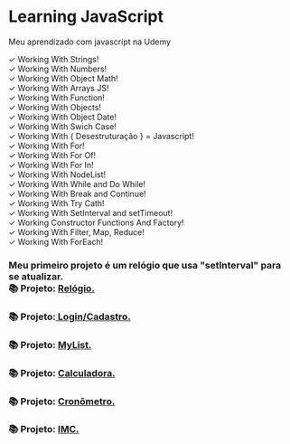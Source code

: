 # Learning JavaScript
 Meu aprendizado com javascript na Udemy

 ✓ Working With Strings! <br>
 ✓ Working With Numbers! <br>
 ✓ Working With Object Math! <br>
 ✓ Working With Arrays JS! <br>
 ✓ Working With Function! <br>
 ✓ Working With Objects! <br>
 ✓ Working With Object Date! <br>
 ✓ Working With Swich Case! <br>
 ✓ Working With { Desestruturação } = Javascript! <br>
 ✓ Working With For! <br>
 ✓ Working With For Of! <br>
 ✓ Working With For In! <br>
 ✓ Working With NodeList! <br>
 ✓ Working With While and Do While! <br>
 ✓ Working With Break and Continue! <br>
 ✓ Working With Try Cath! <br>
 ✓ Working With SetInterval and setTimeout! <br>
 ✓ Working Constructor Functions And Factory! <br>
 ✓ Working With Filter, Map, Reduce! <br>
 ✓ Working With ForEach! <br>
 
<h3>Meu primeiro projeto é um relógio que usa "setInterval" para se atualizar. <br> 📚 Projeto: <a href="https://sylu4n.github.io/JsUdemy/exercicios/Relogio/index.html">Relógio.</a></h3>

<h3>📚 Projeto:<a href="https://sylu4n.github.io/JsUdemy/exercicios/Login%20e%20Cadastro/" target="_blank"> Login/Cadastro.</a></h3>

<h3>📚 Projeto: <a href="https://sylu4n.github.io/JsUdemy/exercicios/Lista/index.html">MyList.</a></h3>

<h3>📚 Projeto: <a href="https://sylu4n.github.io/JsUdemy/exercicios/Calculadora/index.html">Calculadora.</a></h3>

<h3>📚 Projeto: <a href="https://sylu4n.github.io/JsUdemy/exercicios/Cronometro/index.html">Cronômetro.</a></h3>


<h3>📚 Projeto: <a href="https://sylu4n.github.io/JsUdemy/exercicios/IMC/index.html">IMC.</a></h3>

